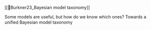 [[📜Burkner23_Bayesian model taxonomy]]

Some models are useful, but how do we know which ones? Towards a uniﬁed Bayesian model taxonomy